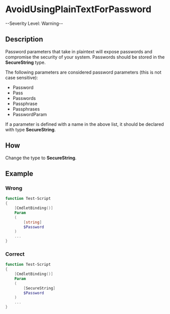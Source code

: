 # AvoidUsingPlainTextForPassword

--Severity Level: Warning--

## Description

Password parameters that take in plaintext will expose passwords and compromise the security of your
system. Passwords should be stored in the **SecureString** type.

The following parameters are considered password parameters (this is not case sensitive):

- Password
- Pass
- Passwords
- Passphrase
- Passphrases
- PasswordParam

If a parameter is defined with a name in the above list, it should be declared with type
**SecureString**.

## How

Change the type to **SecureString**.

## Example

### Wrong

```powershell
function Test-Script
{
    [CmdletBinding()]
    Param
    (
        [string]
        $Password
    )
    ...
}
```

### Correct

```powershell
function Test-Script
{
    [CmdletBinding()]
    Param
    (
        [SecureString]
        $Password
    )
    ...
}
```
